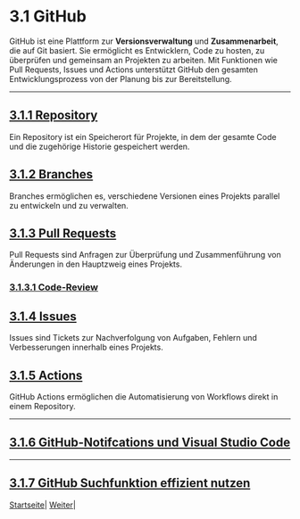 # 3.1 GitHub

GitHub ist eine Plattform zur **Versionsverwaltung** und **Zusammenarbeit**, die auf Git basiert. Sie ermöglicht es Entwicklern, Code zu hosten, zu überprüfen und gemeinsam an Projekten zu arbeiten. Mit Funktionen wie Pull Requests, Issues und Actions unterstützt GitHub den gesamten Entwicklungsprozess von der Planung bis zur Bereitstellung.

---

## [3.1.1 Repository](1/README.md)

Ein Repository ist ein Speicherort für Projekte, in dem der gesamte Code und die zugehörige Historie gespeichert werden.

## [3.1.2 Branches](2/README.md)

Branches ermöglichen es, verschiedene Versionen eines Projekts parallel zu entwickeln und zu verwalten.

## [3.1.3 Pull Requests](3/README.md)

Pull Requests sind Anfragen zur Überprüfung und Zusammenführung von Änderungen in den Hauptzweig eines Projekts.

### [3.1.3.1 Code-Review](3/1/README.md)

## [3.1.4 Issues](4/README.md)

Issues sind Tickets zur Nachverfolgung von Aufgaben, Fehlern und Verbesserungen innerhalb eines Projekts.

## [3.1.5 Actions](5/README.md)

GitHub Actions ermöglichen die Automatisierung von Workflows direkt in einem Repository.

---

## [3.1.6 GitHub-Notifcations und Visual Studio Code](6/README.md)

---

## [3.1.7 GitHub Suchfunktion effizient nutzen](7/README.md)

[Startseite](../../README.md)| [Weiter](3/1/1/README.md)|
